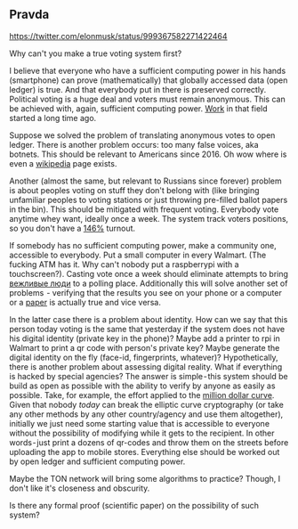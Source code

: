 ## Pravda

https://twitter.com/elonmusk/status/999367582271422464

Why can't you make a true voting system first?

I believe that everyone who have a sufficient computing power in his hands (smartphone) can prove (mathematically)
that globally accessed data (open ledger) is true.
And that everybody put in there is preserved correctly.
Political voting is a huge deal and voters must remain anonymous.
This can be achieved with, again, sufficient computing power.
[Work](https://www.youtube.com/watch?v=CeoCenPGklk) in that field started a long time ago.

Suppose we solved the problem of translating anonymous votes to open ledger.
There is another problem occurs: too many false voices, aka botnets.
This should be relevant to Americans since 2016.
Oh wow where is even a
[wikipedia](https://en.wikipedia.org/wiki/Russian_interference_in_the_2016_United_States_elections) page exists.

Another (almost the same, but relevant to Russians since forever) problem
is about peoples voting on stuff they don't belong with
(like bringing unfamiliar peoples to voting stations or just throwing pre-filled ballot papers in the bin).
This should be mitigated with frequent voting.
Everybody vote anytime whey want, ideally once a week.
The system track voters positions, so you don't have a [146%](https://www.youtube.com/watch?v=DXctQSX-Np8) turnout.

If somebody has no sufficient computing power, make a community one, accessible to everybody.
Put a small computer in every Walmart.
(The fucking ATM has it. Why can't nobody put a raspberrypi with a touchscreen?).
Casting vote once a week should eliminate attempts to bring
[вежливые люди](https://en.wikipedia.org/wiki/Little_green_men_(Ukrainian_crisis)) to a polling place.
Additionally this will solve another set of problems  -
verifying that the results you see on your phone or a computer or
a [paper](https://www.youtube.com/watch?v=y3dqhixzGVo) is actually true and vice versa.

In the latter case there is a problem about identity.
How can we say that this person today voting is the same that yesterday
if the system does not have his digital identity (private key in the phone)?
Maybe add a printer to rpi in Walmart to print a qr code with person's private key?
Maybe generate the digital identity on the fly (face-id, fingerprints, whatever)?
Hypothetically, there is another problem about assessing digital reality.
What if everything is hacked by special agencies?
The answer is simple - this system should be build as open as possible
with the ability to verify by anyone as easily as possible.
Take, for example, the effort applied to the [million dollar curve](http://cryptoexperts.github.io/million-dollar-curve/).
Given that nobody *today* can break the elliptic curve cryptography
(or take any other methods by any other country/agency and use them altogether),
initially we just need some starting value that is accessible to everyone without
the possibility of modifying while it gets to the recipient.
In other words - just print a dozens of qr-codes and throw them on the streets before uploading the app to mobile stores.
Everything else should be worked out by open ledger and sufficient computing power.


Maybe the TON network will bring some algorithms to practice?
Though, I don't like it's closeness and obscurity.

Is there any formal proof (scientific paper) on the possibility of such system?
